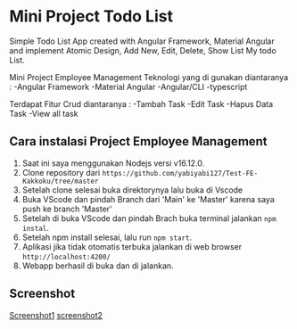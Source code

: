 # Mini Project Todo List
Simple Todo List App created with Angular Framework, Material Angular and implement Atomic Design, Add New, Edit, Delete, Show List My todo List.

Mini Project Employee Management Teknologi yang di gunakan diantaranya :
-Angular Framework
-Material Angular
-Angular/CLI
-typescript

Terdapat Fitur Crud diantaranya :
-Tambah Task
-Edit Task
-Hapus Data Task
-View all task

## Cara instalasi Project Employee Management
1. Saat ini saya menggunakan Nodejs versi v16.12.0.
2. Clone repository dari `https://github.com/yabiyabi127/Test-FE-Kakkoku/tree/master`
3. Setelah clone selesai buka direktorynya lalu buka di Vscode
4. Buka VScode dan pindah Branch dari 'Main' ke 'Master' karena saya push ke branch 'Master'
5. Setelah di buka VScode dan pindah Brach buka terminal jalankan `npm instal`.
6. Setelah npm install selesai, lalu run `npm start`.
7. Aplikasi jika tidak otomatis terbuka jalankan di web browser `http://localhost:4200/`
8. Webapp berhasil di buka dan di jalankan.

## Screenshot 
[Screenshot1](https://drive.google.com/file/d/1sxdyEChy-spuvwL7ZQ0S5vweEUTl1Jq_/view?usp=sharing)
[screenshot2](https://drive.google.com/file/d/1KqKO3twPxkK6--5MsU9u_rcaqyegpQOW/view?usp=sharing)
